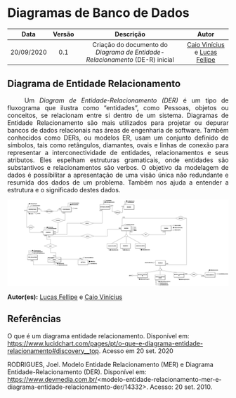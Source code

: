 # Diagramas de Banco de Dados

|    Data    | Versão |                Descrição                |                     Autor                     |
| :--------: | :----: | :-------------------------------------: | :-------------------------------------------: |
| 20/09/2020 |  0.1   | Criação do documento do <i>Diagrama de Entidade-Relacionamento</i> (DE-R) inicial | [Caio Vinícius](https://github.com/caiovfernandes) e [Lucas Fellipe](https://github.com/lucasfcm9) |


## Diagrama de Entidade Relacionamento
<p align="justify"> &emsp;&emsp; Um <i>Diagram de Entidade-Relacionamento (DER)</i> é um tipo de fluxograma que ilustra como “entidades”, como Pessoas, objetos ou conceitos, se relacionam entre si dentro de um sistema. Diagramas de Entidade Relacionamento são mais utilizados para projetar ou depurar bancos de dados relacionais nas áreas de engenharia de software. Também conhecidos como DERs, ou modelos ER, usam um conjunto definido de símbolos, tais como retângulos, diamantes, ovais e linhas de conexão para representar a interconectividade de entidades, relacionamentos e seus atributos. Eles espelham estruturas gramaticais, onde entidades são substantivos e relacionamentos são verbos.
O objetivo da modelagem de dados é possibilitar a apresentação de uma visão única não redundante e resumida dos dados de um problema. Também nos ajuda a entender a estrutura e o significado destes dados.
</p>

![Backlog do Produto](../Assets/Img/Modeling/DatabaseModeling/DER_v1.png)
<br>

**Autor(es):** [Lucas Fellipe](https://github.com/lucasfcm9) e [Caio Vinícius](https://github.com/caiovfernandes)


## Referências
O que é um diagrama entidade relacionamento. Disponível em: <https://www.lucidchart.com/pages/pt/o-que-e-diagrama-entidade-relacionamento#discovery__top>. Acesso em 20 set. 2020

RODRIGUES, Joel. Modelo Entidade Relacionamento (MER) e Diagrama Entidade-Relacionamento (DER). Disponível em: https://www.devmedia.com.br/<modelo-entidade-relacionamento-mer-e-diagrama-entidade-relacionamento-der/14332>. Acesso: 20 set. 2010.